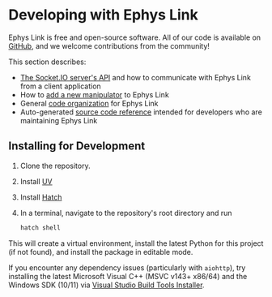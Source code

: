 # Developing with Ephys Link

Ephys Link is free and open-source software. All of our code is available
on [GitHub](https://github.com/VirtualBrainLab/ephys-link), and we welcome contributions from the community!

This section describes:

- [The Socket.IO server's API](socketio_api.md) and how to communicate with Ephys Link from a client application
- How to [add a new manipulator](adding_a_manipulator.md) to Ephys Link
- General [code organization](code_organization.md) for Ephys Link
- Auto-generated [source code reference](../reference/SUMMARY.md) intended for developers who are maintaining Ephys Link

## Installing for Development

1. Clone the repository.
2. Install [UV](https://docs.astral.sh/uv/#installation)
3. Install [Hatch](https://hatch.pypa.io/latest/install/)
4. In a terminal, navigate to the repository's root directory and run

   ```bash
   hatch shell
   ```

This will create a virtual environment, install the latest Python for this project (if not found), and install the
package in editable mode.

If you encounter any dependency issues (particularly with `aiohttp`), try installing the latest Microsoft Visual C++
(MSVC v143+ x86/64) and the Windows SDK (10/11)
via [Visual Studio Build Tools Installer](https://visualstudio.microsoft.com/visual-cpp-build-tools/).